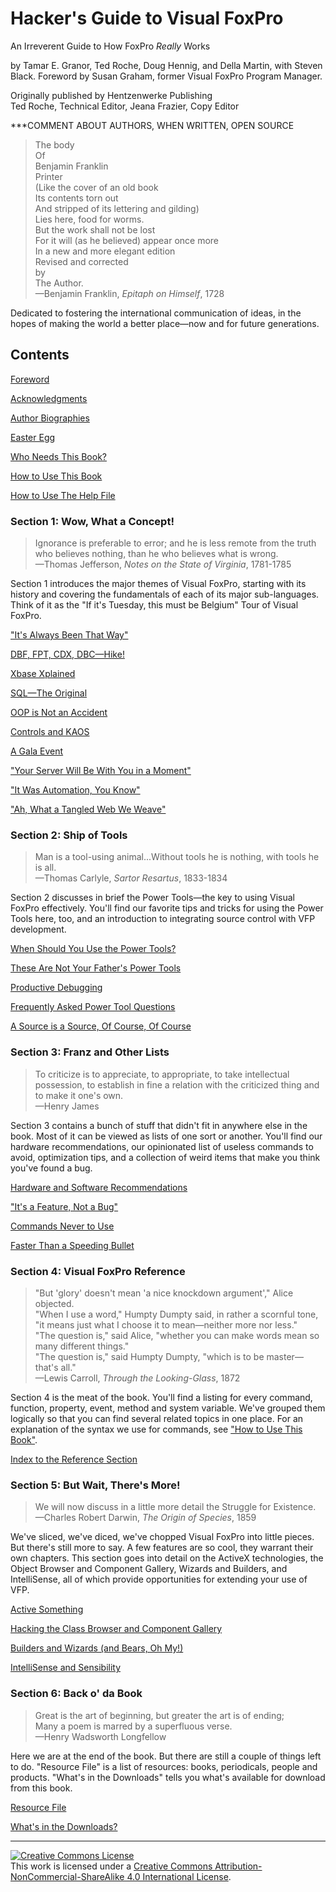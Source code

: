 # Hacker's Guide to Visual FoxPro

An Irreverent Guide to How FoxPro *Really* Works

by Tamar E. Granor, Ted Roche, Doug Hennig, and Della Martin, with Steven Black. Foreword by Susan Graham, former Visual FoxPro Program Manager.

Originally published by Hentzenwerke Publishing
<br>Ted Roche, Technical Editor, Jeana Frazier, Copy Editor

***COMMENT ABOUT AUTHORS, WHEN WRITTEN, OPEN SOURCE

>The body<br>
 Of<br>
 Benjamin Franklin<br>
 Printer<br>
 (Like the cover of an old book<br>
 Its contents torn out<br>
 And stripped of its lettering and gilding)<br>
 Lies here, food for worms.<br>
 But the work shall not be lost<br>
 For it will (as he believed) appear once more<br>
 In a new and more elegant edition<br>
 Revised and corrected<br>
 by<br>
 The Author.  
>&mdash;Benjamin Franklin, *Epitaph on Himself*, 1728

Dedicated to fostering the international communication of ideas, in the hopes of making the world a better place&mdash;now and for future generations.

## Contents

[Foreword](section0/s0c3.md)

[Acknowledgments](section0/s0c4.md)

[Author Biographies](section6/bios.md)

[Easter Egg](section6/friends.md)

[Who Needs This Book?](section0/s0c7.md)

[How to Use This Book](section0/s0c8.md)

[How to Use The Help File](section0/s0c9.md)

### Section 1: Wow, What a Concept!

>Ignorance is preferable to error; and he is less remote from the truth who believes nothing, than he who believes what is wrong.  
>&mdash;Thomas Jefferson, *Notes on the State of Virginia*, 1781-1785

Section 1 introduces the major themes
of Visual FoxPro, starting with its history and covering the fundamentals of
each of its major sub-languages. Think of it as the "If it's Tuesday, this
must be Belgium" Tour of Visual FoxPro.

["It's Always Been That Way"](section1/1c1.md)

[DBF, FPT, CDX, DBC—Hike!](section1/s1c2.md)

[Xbase Xplained](section1/s1c3.md)

[SQL&mdash;The Original](section1/s1c4.md)

[OOP is Not an Accident](section1/s1c5.md)

[Controls and KAOS](section1/s1c6.md)

[A Gala Event](section1/s1c7.md)

["Your Server Will Be With You in a Moment"](section1/s1c8.md)

["It Was Automation, You Know"](section1/s1c9.md)

["Ah, What a Tangled Web We Weave"](section1/s1c10.md)

### Section 2: Ship of Tools

>Man is a tool-using animal...Without tools he is nothing, with tools he is all.  
>&mdash;Thomas Carlyle, *Sartor Resartus*, 1833-1834

Section 2 discusses in brief the Power
Tools&mdash;the key to using Visual FoxPro effectively. You'll find our favorite tips
and tricks for using the Power Tools here, too, and an introduction to
integrating source control with VFP development.

[When Should You Use the Power Tools?](section2/s2c2.md)

[These Are Not Your Father's Power Tools](section2/s2c3.md)

[Productive Debugging](section2/s2c4.md)

[Frequently Asked Power Tool Questions](section2/s2c5.md)

[A Source is a Source, Of Course, Of Course](section2/s2c6.md)

### Section 3: Franz and Other Lists 

>To criticize is to appreciate, to appropriate, to take intellectual possession, to establish in fine a relation with the criticized thing and to make it one's own.  
>&mdash;Henry James

Section 3 contains a bunch of stuff
that didn't fit in anywhere else in the book. Most of it can be viewed as lists
of one sort or another. You'll find our hardware recommendations, our
opinionated list of useless commands to avoid, optimization tips, and a
collection of weird items that make you think you've found a bug.

[Hardware and Software Recommendations](section3/s3c1.md)

["It's a Feature, Not a Bug"](section3/s3c2.md)

[Commands Never to Use](section3/s3c3.md)

[Faster Than a Speeding Bullet](section3/s3c4.md)

### Section 4: Visual FoxPro Reference

> "But 'glory' doesn't mean 'a nice knockdown argument'," Alice objected.
<br>"When I use a word," Humpty Dumpty said, in rather a scornful tone, "it means just what I choose it to mean—neither more nor less."
<br>"The question is," said Alice, "whether you can make words mean so many different things."
<br>"The question is," said Humpty Dumpty, "which is to be master—that's all."
<br>&mdash;Lewis Carroll, *Through the Looking-Glass*, 1872

Section 4 is the meat of the book. You'll find a listing for every command, function, property, event, method and system variable. We've grouped them logically so that you can find several related topics in one place. For an explanation of the syntax we use for commands, see ["How to Use This Book"](section1/s0c8.md).

[Index to the Reference Section](section4/index.md)

### Section 5: But Wait, There's More!

>We will now discuss in a little more detail the Struggle for Existence.  
>&mdash;Charles Robert Darwin, *The Origin of Species*, 1859

We've sliced, we've diced, we've chopped Visual FoxPro into
little pieces. But there's still more to say. A few features are so cool, they
warrant their own chapters. This section goes into detail on the ActiveX
technologies, the Object Browser and Component Gallery, Wizards and Builders,
and IntelliSense, all of which provide opportunities for extending your use of
VFP.

[Active Something](section5/s5c1.md)

[Hacking the Class Browser and Component Gallery](section5/s5c2.md)

[Builders and Wizards (and Bears, Oh My!)](section5/s5c3.md)

[IntelliSense and Sensibility](section5/s5c4.md)

### Section 6: Back o' da Book

>Great is the art of beginning, but greater the art is of ending;<br>
 Many a poem is marred by a superfluous verse.  
>&mdash;Henry Wadsworth Longfellow

Here we are at the end of the book. But there are still a
couple of things left to do. "Resource File" is a list of resources:
books, periodicals, people and products. "What's in the Downloads"
tells you what's available for download from this book.

[Resource File](s6c1.md)

[What's in the Downloads?](s6c2.md)

<hr>

<a rel="license" href="http://creativecommons.org/licenses/by-nc-sa/4.0/"><img alt="Creative Commons License" style="border-width:0" src="https://i.creativecommons.org/l/by-nc-sa/4.0/88x31.png" /></a><br />This work is licensed under a <a rel="license" href="http://creativecommons.org/licenses/by-nc-sa/4.0/">Creative Commons Attribution-NonCommercial-ShareAlike 4.0 International License</a>.